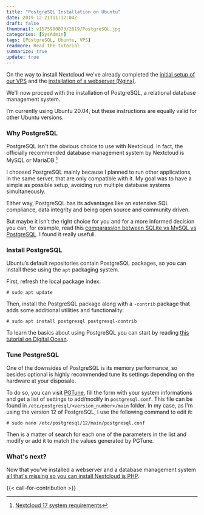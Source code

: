 ```yaml
---
title: "PostgreSQL Installation on Ubuntu"
date: 2019-12-21T11:12:04Z
draft: false
thumbnail: v1575980873/2019/PostgreSQL.jpg
categories: [SysAdmin]
tags: [PostgreSQL, Ubuntu, VPS]
readmore: Read the tutorial
summarize: true
update: true
---
```


On the way to install Nextcloud we've already completed the [initial setup of our VPS](/ubuntu-server-initial-setup/) and the [installation of a webserver (Nginx)](/nginx-installation-on-ubuntu/).

We'll now proceed with the installation of PostgreSQL, a relational database management system.

I’m currently using Ubuntu 20.04, but these instructions are equally valid for other Ubuntu versions.

<!--more-->

### Why PostgreSQL

PostgreSQL isn't the obvious choice to use with Nextcloud. In fact, the officially recommended database management system by Nextcloud is MySQL or MariaDB.[^1]

I choosed PostgreSQL mainly because I planned to run other applications, in the same server, that are only compatible with it. My goal was to have a simple as possible setup, avoiding run multiple database systems simultaneously.

Either way, PostgreSQL has its advantages like an extensive SQL compliance, data integrity and being open source and community driven.

But maybe it isn't the right choice for you and for a more informed decision you can, for example, read this [comparassion between SQLite vs MySQL vs PostgreSQL](https://www.digitalocean.com/community/tutorials/sqlite-vs-mysql-vs-postgresql-a-comparison-of-relational-database-management-systems/). I found it really usefull.

### Install PostgreSQL

Ubuntu’s default repositories contain PostgreSQL packages, so you can install these using the `apt` packaging system.

First, refresh the local package index:
```plain
# sudo apt update
```

Then, install the PostgreSQL package along with a `-contrib` package that adds some additional utilities and functionality:
```plain
# sudo apt install postgresql postgresql-contrib
```

To learn the basics about using PostgreSQL you can start by reading [this tutorial on Digital Ocean](https://www.digitalocean.com/community/tutorials/how-to-install-and-use-postgresql-on-ubuntu-18-04/).

### Tune PostgreSQL

One of the downsides of PostgreSQL is its memory performance, so besides optional is highly recommended tune its settings depending on the hardware at your disposale.

To do so, you can visit [PGTune](https://pgtune.leopard.in.ua/), fill the form with your system informations and get a list of settings to add/modify in `postgresql.conf`. This file can be found in `/etc/postgresql/<version_number>/main` folder. In my case, as I'm using the version 12 of PostgreSQL, I use the following command to edit it:
```plain
# sudo nano /etc/postgresql/12/main/postgresql.conf
```

Then is a matter of search for each one of the parameters in the list and modify or add it to match the values generated by PGTune.

### What's next?

Now that you've installed a webserver and a database management system [all that's missing so you can install Nextcloud is PHP](/php-installation-on-ubuntu/).

{{< call-for-contribution >}}

[^1]: [Nextcloud 17 system requirements](https://docs.nextcloud.com/server/17/admin_manual/installation/system_requirements.html#system-requirements)
